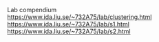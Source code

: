 Lab compendium  
https://www.ida.liu.se/~732A75/lab/clustering.html  
https://www.ida.liu.se/~732A75/lab/s1.html  
https://www.ida.liu.se/~732A75/lab/s2.html  
